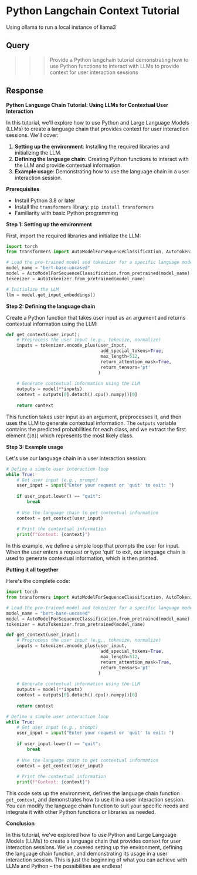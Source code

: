 # Python Langchain Context Tutorial

Using ollama to run a local instance of llama3

## Query

>>> Provide a Python langchain tutorial demonstrating how to use Python functions to interact with LLMs to provide context for user interaction sessions

## Response

**Python Language Chain Tutorial: Using LLMs for Contextual User Interaction**

In this tutorial, we'll explore how to use Python and Large Language Models (LLMs) to create a language chain that provides context for user interaction
sessions. We'll cover:

1. **Setting up the environment**: Installing the required libraries and initializing the LLM.
2. **Defining the language chain**: Creating Python functions to interact with the LLM and provide contextual information.
3. **Example usage**: Demonstrating how to use the language chain in a user interaction session.

**Prerequisites**

* Install Python 3.8 or later
* Install the `transformers` library: `pip install transformers`
* Familiarity with basic Python programming

**Step 1: Setting up the environment**

First, import the required libraries and initialize the LLM:
```python
import torch
from transformers import AutoModelForSequenceClassification, AutoTokenizer

# Load the pre-trained model and tokenizer for a specific language model (e.g., BERT)
model_name = "bert-base-uncased"
model = AutoModelForSequenceClassification.from_pretrained(model_name)
tokenizer = AutoTokenizer.from_pretrained(model_name)

# Initialize the LLM
llm = model.get_input_embeddings()
```
**Step 2: Defining the language chain**

Create a Python function that takes user input as an argument and returns contextual information using the LLM:
```python
def get_context(user_input):
    # Preprocess the user input (e.g., tokenize, normalize)
    inputs = tokenizer.encode_plus(user_input, 
                                    add_special_tokens=True, 
                                    max_length=512, 
                                    return_attention_mask=True, 
                                    return_tensors='pt'
                                   )
    
    # Generate contextual information using the LLM
    outputs = model(**inputs)
    context = outputs[0].detach().cpu().numpy()[0]
    
    return context
```
This function takes user input as an argument, preprocesses it, and then uses the LLM to generate contextual information. The `outputs` variable 
contains the predicted probabilities for each class, and we extract the first element (`[0]`) which represents the most likely class.

**Step 3: Example usage**

Let's use our language chain in a user interaction session:
```python
# Define a simple user interaction loop
while True:
    # Get user input (e.g., prompt)
    user_input = input("Enter your request or 'quit' to exit: ")
    
    if user_input.lower() == "quit":
        break
    
    # Use the language chain to get contextual information
    context = get_context(user_input)
    
    # Print the contextual information
    print(f"Context: {context}")
```
In this example, we define a simple loop that prompts the user for input. When the user enters a request or type 'quit' to exit, our language chain is 
used to generate contextual information, which is then printed.

**Putting it all together**

Here's the complete code:
```python
import torch
from transformers import AutoModelForSequenceClassification, AutoTokenizer

# Load the pre-trained model and tokenizer for a specific language model (e.g., BERT)
model_name = "bert-base-uncased"
model = AutoModelForSequenceClassification.from_pretrained(model_name)
tokenizer = AutoTokenizer.from_pretrained(model_name)

def get_context(user_input):
    # Preprocess the user input (e.g., tokenize, normalize)
    inputs = tokenizer.encode_plus(user_input, 
                                    add_special_tokens=True, 
                                    max_length=512, 
                                    return_attention_mask=True, 
                                    return_tensors='pt'
                                   )
    
    # Generate contextual information using the LLM
    outputs = model(**inputs)
    context = outputs[0].detach().cpu().numpy()[0]
    
    return context

# Define a simple user interaction loop
while True:
    # Get user input (e.g., prompt)
    user_input = input("Enter your request or 'quit' to exit: ")
    
    if user_input.lower() == "quit":
        break
    
    # Use the language chain to get contextual information
    context = get_context(user_input)
    
    # Print the contextual information
    print(f"Context: {context}")
```
This code sets up the environment, defines the language chain function `get_context`, and demonstrates how to use it in a user interaction session. You 
can modify the language chain function to suit your specific needs and integrate it with other Python functions or libraries as needed.

**Conclusion**

In this tutorial, we've explored how to use Python and Large Language Models (LLMs) to create a language chain that provides context for user 
interaction sessions. We've covered setting up the environment, defining the language chain function, and demonstrating its usage in a user interaction 
session. This is just the beginning of what you can achieve with LLMs and Python – the possibilities are endless!
